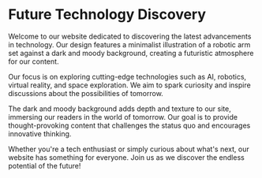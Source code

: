 <!--font:Poppins-->

# Future Technology Discovery

Welcome to our website dedicated to discovering the latest advancements in technology. Our design features a minimalist illustration of a robotic arm set against a dark and moody background, creating a futuristic atmosphere for our content.

Our focus is on exploring cutting-edge technologies such as AI, robotics, virtual reality, and space exploration. We aim to spark curiosity and inspire discussions about the possibilities of tomorrow.

The dark and moody background adds depth and texture to our site, immersing our readers in the world of tomorrow. Our goal is to provide thought-provoking content that challenges the status quo and encourages innovative thinking.

Whether you're a tech enthusiast or simply curious about what's next, our website has something for everyone. Join us as we discover the endless potential of the future!

<!--

Write me markdown content of website with wallpaper:

"A wallpaper with a minimalist illustration of a robotic arm, against a background of dark and moody colors."

The header of the page should not be copy of the text but rather a real content of the website which is using this wallpaper.


---


# Robotic Arm Wallpaper

Welcome to our website featuring a minimalist wallpaper of a robotic arm set against a dark and moody background. This unique wallpaper is perfect for anyone who loves technology and modern design.

The illustration of the robotic arm is simple yet striking, with clean lines and a sleek appearance. The dark and moody background adds depth and texture to the overall design, making it perfect for use as a desktop or mobile wallpaper.

Whether you're looking to update your computer's desktop background or add some style to your phone's lock screen, this wallpaper is sure to impress. Download it today and enjoy the futuristic feel it brings to your device!


---


Heading should not include word "wallpaper". The website should not be about the wallpaper itself, wallpaper is just a related background, rewrite whole content.


---


# Welcome to our Futuristic Technology Website

Our website is dedicated to all things futuristic and tech-related. As part of our design, we feature a minimalist illustration of a robotic arm set against a dark and moody background as the perfect backdrop for our content.

The robotic arm illustration represents the cutting-edge technology that we explore on our website. We cover everything from the latest advancements in artificial intelligence and robotics to virtual reality and space exploration.

The dark and moody background adds depth and texture to our site, creating an immersive experience for our readers. It's the perfect complement to our futuristic content, setting the tone for the exciting topics we cover.

Whether you're a tech enthusiast or simply curious about what the future holds, our website has something for everyone. So come explore with us and discover the possibilities of tomorrow!


---


Heading is too long, rewrite whole content.


---


# Exploring the Future of Technology

Welcome to our website dedicated to exploring the latest advancements in technology. As part of our design, we feature a minimalist illustration of a robotic arm set against a dark and moody background.

The futuristic robotic arm represents the cutting-edge technology that we cover on our site. From AI and robotics to virtual reality and space exploration, we delve into the exciting possibilities of tomorrow.

The dark and moody background creates an immersive experience for our readers, setting the tone for the thought-provoking content we offer. Our goal is to inspire curiosity and spark discussions about the future of technology.

Whether you're a tech enthusiast or simply curious about what's next, our website has something for everyone. Join us as we explore the endless possibilities of the future!


---


Heading is too long, rewrite whole content.


---


# Discovering the Future of Technology

Welcome to our website dedicated to discovering the latest advancements in technology. Our design features a minimalist illustration of a robotic arm set against a dark and moody background, creating a futuristic atmosphere for our content.

Our focus is on exploring cutting-edge technologies such as AI, robotics, virtual reality, and space exploration. We aim to spark curiosity and inspire discussions about the possibilities of tomorrow.

The dark and moody background adds depth and texture to our site, immersing our readers in the world of tomorrow. Our goal is to provide thought-provoking content that challenges the status quo and encourages innovative thinking.

Whether you're a tech enthusiast or simply curious about what's next, our website has something for everyone. Join us as we discover the endless potential of the future!


---


Write me a Google font which is best fitting for the website.

Pick from the list:
- Lobster
- Barlow Condensed
- Raleway
- Dancing Script
- IBM Plex Sans
- Futura
- Open Sans
- Great Vibes
- Roboto
- Alegreya
- Poppins
- Inter
- Exo 2
- Orbitron
- Lato
- Montserrat
- Playfair Display


Write just the font name nothing else.


---


Poppins

-->
